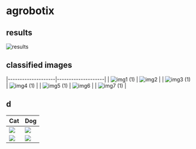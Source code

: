# agrobotix
## results
![results](https://github.com/user-attachments/assets/90fd6183-2bac-4b32-89b3-35b89d827052)

## classified images
|--------------------|--------------------|
| ![img1 (1)](https://github.com/user-attachments/assets/544233ee-9289-43aa-9756-64dac3434dc7) | ![img2](https://github.com/user-attachments/assets/bc1f4e52-0481-4af4-8a27-f67d92baedea)     |
| ![img3 (1)](https://github.com/user-attachments/assets/c1911bdd-8d2f-4b53-81ad-e5472a7cb428) | ![img4 (1)](https://github.com/user-attachments/assets/8e0f20a0-1b02-4008-97e8-a1b257a0376a) |
| ![img5 (1)](https://github.com/user-attachments/assets/f3d79ca0-62d5-46f7-85fb-4dc33d414a12) | ![img6](https://github.com/user-attachments/assets/4e1dd92c-095e-4239-ba63-75acdcbfee6f)     |
| ![img7 (1)](https://github.com/user-attachments/assets/4616dbb6-9037-4576-9483-c2f1cd5facfa) |


## d
| Cat                | Dog                |
|--------------------|--------------------|
| ![](https://placekitten.com/200/200) | ![](https://placedog.net/200/200) |
| ![](https://placekitten.com/201/201) | ![](https://placedog.net/201/201) |
